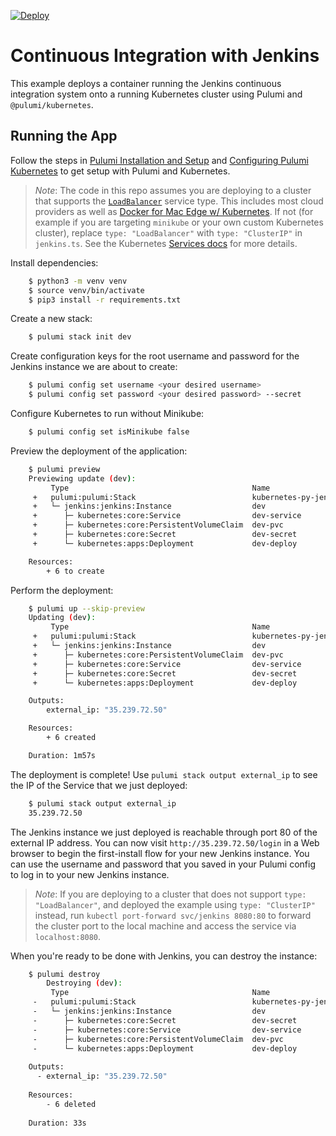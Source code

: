 [![Deploy](https://get.pulumi.com/new/button.svg)](https://app.pulumi.com/new)

# Continuous Integration with Jenkins

This example deploys a container running the Jenkins continuous integration system onto a running
Kubernetes cluster using Pulumi and `@pulumi/kubernetes`.

## Running the App

Follow the steps in [Pulumi Installation and Setup](https://www.pulumi.com/docs/get-started/install/) and [Configuring Pulumi
Kubernetes](https://www.pulumi.com/docs/intro/cloud-providers/kubernetes/setup/) to get setup with Pulumi and Kubernetes.

> _Note_: The code in this repo assumes you are deploying to a cluster that supports the
> [`LoadBalancer`](https://kubernetes.io/docs/concepts/services-networking/service/#type-loadbalancer) service type.
> This includes most cloud providers as well as [Docker for Mac Edge w/
> Kubernetes](https://docs.docker.com/docker-for-mac/kubernetes/). If not (for example if you are targeting `minikube`
> or your own custom Kubernetes cluster), replace `type: "LoadBalancer"` with `type: "ClusterIP"` in `jenkins.ts`. See
> the Kubernetes [Services
> docs](https://kubernetes.io/docs/concepts/services-networking/service/#publishing-services---service-types) for more
> details.

Install dependencies:

```bash
    $ python3 -m venv venv
    $ source venv/bin/activate
    $ pip3 install -r requirements.txt
```

Create a new stack:

```bash
    $ pulumi stack init dev
```

Create configuration keys for the root username and password for the Jenkins instance we are
about to create:

```bash
    $ pulumi config set username <your desired username>
    $ pulumi config set password <your desired password> --secret
```

Configure Kubernetes to run without Minikube:

```bash
    $ pulumi config set isMinikube false
```

Preview the deployment of the application:

```bash
    $ pulumi preview
    Previewing update (dev):
         Type                                         Name                       Plan       
     +   pulumi:pulumi:Stack                          kubernetes-py-jenkins-dev  create     
     +   └─ jenkins:jenkins:Instance                  dev                        create     
     +      ├─ kubernetes:core:Service                dev-service                create     
     +      ├─ kubernetes:core:PersistentVolumeClaim  dev-pvc                    create     
     +      ├─ kubernetes:core:Secret                 dev-secret                 create     
     +      └─ kubernetes:apps:Deployment             dev-deploy                 create     

    Resources:
        + 6 to create
```

Perform the deployment:

```bash
    $ pulumi up --skip-preview
    Updating (dev):
         Type                                         Name                       Status      
     +   pulumi:pulumi:Stack                          kubernetes-py-jenkins-dev  created     
     +   └─ jenkins:jenkins:Instance                  dev                        created     
     +      ├─ kubernetes:core:PersistentVolumeClaim  dev-pvc                    created     
     +      ├─ kubernetes:core:Service                dev-service                created     
     +      ├─ kubernetes:core:Secret                 dev-secret                 created     
     +      └─ kubernetes:apps:Deployment             dev-deploy                 created     

    Outputs:
        external_ip: "35.239.72.50"

    Resources:
        + 6 created

    Duration: 1m57s
```

The deployment is complete! Use `pulumi stack output external_ip` to see the IP of the Service that we just deployed:

```bash
    $ pulumi stack output external_ip
    35.239.72.50
```

The Jenkins instance we just deployed is reachable through port 80 of the external IP address. You can now
visit `http://35.239.72.50/login` in a Web browser to begin the first-install flow for your new Jenkins instance.
You can use the username and password that you saved in your Pulumi config to log in to your new Jenkins instance.

> _Note_: If you are deploying to a cluster that does not support `type: "LoadBalancer"`, and deployed the example using
> `type: "ClusterIP"` instead, run `kubectl port-forward svc/jenkins 8080:80` to forward the cluster port to the local
> machine and access the service via `localhost:8080`.

When you're ready to be done with Jenkins, you can destroy the instance:

```bash
    $ pulumi destroy
        Destroying (dev):
         Type                                         Name                       Status      
     -   pulumi:pulumi:Stack                          kubernetes-py-jenkins-dev  deleted     
     -   └─ jenkins:jenkins:Instance                  dev                        deleted     
     -      ├─ kubernetes:core:Secret                 dev-secret                 deleted     
     -      ├─ kubernetes:core:Service                dev-service                deleted     
     -      ├─ kubernetes:core:PersistentVolumeClaim  dev-pvc                    deleted     
     -      └─ kubernetes:apps:Deployment             dev-deploy                 deleted     
     
    Outputs:
      - external_ip: "35.239.72.50"
    
    Resources:
        - 6 deleted
    
    Duration: 33s
```
